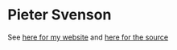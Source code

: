 # Pieter Svenson

See [here for my website](https://pietersvenson.com) and [here for the source](https://github.com/pietelite/website)